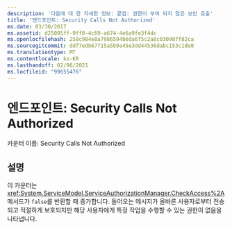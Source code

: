 ```yaml
---
description: '다음에 대 한 자세한 정보: 끝점: 권한이 부여 되지 않은 보안 호출'
title: '엔드포인트: Security Calls Not Authorized'
ms.date: 03/30/2017
ms.assetid: d25095ff-9ff0-4c69-a674-4e6a9fe3f4dc
ms.openlocfilehash: 258c984e8a7986594b6da6f5c2a8c030907f82ca
ms.sourcegitcommit: ddf7edb67715a5b9a45e3dd44536dabc153c1de0
ms.translationtype: MT
ms.contentlocale: ko-KR
ms.lasthandoff: 02/06/2021
ms.locfileid: "99655476"
---
```

# <a name="endpoint-security-calls-not-authorized"></a>엔드포인트: Security Calls Not Authorized

카운터 이름: Security Calls Not Authorized  
  
## <a name="description"></a>설명  

 이 카운터는 <xref:System.ServiceModel.ServiceAuthorizationManager.CheckAccess%2A> 메서드가 `false`를 반환할 때 증가합니다. 들어오는 메시지가 올바른 사용자로부터 전송되고 적절하게 보호되지만 해당 사용자에게 특정 작업을 수행할 수 있는 권한이 없음을 나타냅니다.
